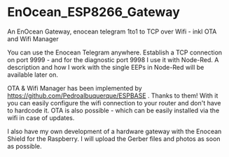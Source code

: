 # EnOcean_ESP8266_Gateway
An EnOcean Gateway, enocean telegram 1to1 to TCP over Wifi - inkl OTA and Wifi Manager


You can use the Enocean Telegram anywhere.
Establish a TCP connection on port 9999 - and for the diagnostic port 9998
I use it with Node-Red. A description and how I work with the single EEPs in Node-Red will be available later on.

OTA & Wifi Manager has been implemented by https://github.com/Pedroalbuquerque/ESPBASE . Thanks to them!
With it you can easily configure the wifi connection to your router and don't have to hardcode it.
OTA is also possible - which can be easily installed via the wifi in case of updates.

I also have my own development of a hardware gateway with the Enocean Shield for the Raspberry.
I will upload the Gerber files and photos as soon as possible.
